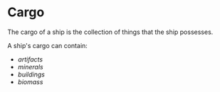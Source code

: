 # Cargo

The cargo of a ship is the collection of things that the ship possesses.

A ship's cargo can contain:
 - *artifacts*
 - *minerals*
 - *buildings*
 - *biomass*